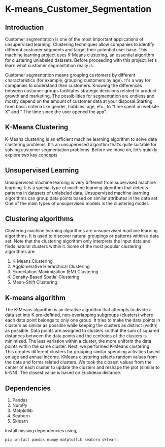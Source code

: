 # K-means_Customer_Segmentation
## Introduction
Customer segmentation is one of the most important applications of unsupervised learning. Clustering techniques allow companies to identify different customer segments and target their potential user base. This machine learning project uses K-Means clustering, an essential algorithm for clustering unlabeled datasets. Before proceeding with this project, let's learn what  customer segmentation really is. 

Customer segmentation  means grouping  customers by different characteristics (for example, grouping customers by age).
It's a way for companies to understand their customers. Knowing the differences between customer groups facilitates strategic decisions related to product growth and marketing.
The possibilities for segmentation are endless and mostly depend  on the amount of customer data  at your disposal.Starting from  basic criteria like gender, hobbies, age, etc., to "time spent on website X" and " The time since the  user opened the app”.

## K-Means Clustering
K-Means clustering is an efficient machine learning algorithm to solve data clustering problems. It’s an unsupervised algorithm that’s quite suitable for solving customer segmentation problems. Before we move on, let’s quickly explore two key concepts

## Unsupervised Learning
Unsupervised machine learning is very different from supervised machine learning. It is a special type of machine learning algorithm that detects patterns in datasets of unlabeled data. Unsupervised machine learning algorithms can group data points based on similar attributes in the data set. One of the main types of unsupervised models is the clustering model.

## Clustering algorithms
Clustering machine learning algorithms are unsupervised machine learning algorithms. It is used to discover natural groupings or patterns within a data set. Note that the  clustering algorithm only interprets the input data and finds natural clusters within it.
Some of the most popular clustering algorithms are:  

1. K-Means Clustering
2. Agglomerative Hierarchical Clustering
3. Expectation-Maximization (EM) Clustering
4. Density-Based Spatial Clustering 
5. Mean-Shift Clustering

## K-means algorithm 
The K-Means algorithm is an iterative algorithm that attempts to divide a data set into K pre-defined, non-overlapping subgroups (clusters) where each data point belongs to only one group. It tries to make the data points in clusters as similar as possible while keeping the clusters as distinct (width) as possible. Data points are assigned to clusters so that the sum of squared distances between the data points and the centroids of the clusters is minimized. The less variation within a cluster, the more uniform the data points within the same cluster. Next, we performed K-Means clustering. This creates different clusters for grouping similar spending activities based on age and annual income. KMeans clustering selects random values ​​from the data and forms related clusters. We took the closest values ​​from the center of each cluster to update the clusters and reshape the plot (similar to k-NN). The closest value is based on Euclidean distance.

## Dependencies

1. Pandas
2. NumPy
3. Matplotlib
4. Seaborn
5. Sklearn

Install missing dependencies using,

    pip install pandas numpy matplotlib seaborn sklearn

